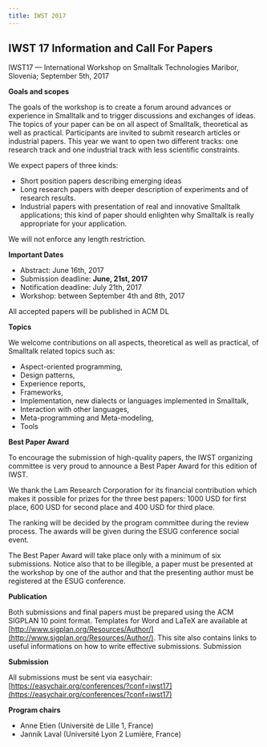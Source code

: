 ```yaml
---
title: IWST 2017
---
```


## IWST 17 Information and Call For Papers

IWST17 — International Workshop on Smalltalk Technologies Maribor, Slovenia; September 5th, 2017


**Goals and scopes**

The goals of the workshop is to create a forum around advances or experience in Smalltalk and to trigger discussions and exchanges of ideas. The topics of your paper can be on all aspect of Smalltalk, theoretical as well as practical. Participants are invited to submit research articles or industrial papers. This year we want to open two different tracks: one research track and one industrial track with less scientific constraints.

We expect papers of three kinds:

- Short position papers describing emerging ideas
- Long research papers with deeper description of experiments and of research results.
- Industrial papers with presentation of real and innovative Smalltalk applications; this kind of paper should enlighten why Smalltalk is really appropriate for your application.

We will not enforce any length restriction.

**Important Dates**

- Abstract: June 16th, 2017
- Submission deadline: **June, 21st, 2017**
- Notification deadline: July 21th, 2017
- Workshop: between September 4th and 8th, 2017

All accepted papers will be published in ACM DL

**Topics**

We welcome contributions on all aspects, theoretical as well as practical, of Smalltalk related topics such as:

- Aspect-oriented programming,
- Design patterns,
- Experience reports,
- Frameworks,
- Implementation, new dialects or languages implemented in Smalltalk,
- Interaction with other languages,
- Meta-programming and Meta-modeling,
- Tools


**Best Paper Award**

To encourage the submission of high-quality papers, the IWST organizing committee is very proud to announce a Best Paper Award for this edition of IWST.

We thank the Lam Research Corporation for its financial contribution which makes it possible for prizes for the three best papers: 1000 USD for first place, 600 USD for second place and 400 USD for third place.

The ranking will be decided by the program committee during the review process. The awards will be given during the ESUG conference social event.

The Best Paper Award will take place only with a minimum of six submissions. Notice also that to be illegible, a paper must be presented at the workshop by one of the author and that the presenting author must be registered at the ESUG conference.


**Publication**

Both submissions and final papers must be prepared using the ACM SIGPLAN 10 point format. Templates for Word and LaTeX are available at [http://www.sigplan.org/Resources/Author/](http://www.sigplan.org/Resources/Author/). This site also contains links to useful informations on how to write effective submissions. Submission


**Submission**

All submissions must be sent via easychair: [https://easychair.org/conferences/?conf=iwst17](https://easychair.org/conferences/?conf=iwst17)


**Program chairs**

- Anne Etien (Université de Lille 1, France)
- Jannik Laval (Université Lyon 2 Lumière, France)

